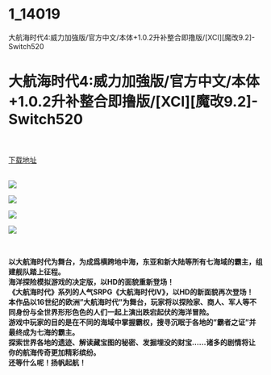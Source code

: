 # 1_14019
大航海时代4:威力加強版/官方中文/本体+1.0.2升补整合即撸版/[XCI][魔改9.2]-Switch520
# 大航海时代4:威力加強版/官方中文/本体+1.0.2升补整合即撸版/[XCI][魔改9.2]-Switch520
 <br/></br>
[下载地址](https://www.switch520.cc/article/14019 "下载地址")
<br/></br>

<p><strong><img src="https://www.switch520.cc/muke_img/upload_art_editor_20210520-1_82cf76b93f59983ec82ab6165881d3f3.jpg"></strong></p>
<p><strong><img src="https://www.switch520.cc/muke_img/upload_art_editor_20210520-1_9d9db063e55c51aac52fb87e2651a464.jpg"></strong></p>
<p><strong><img src="https://www.switch520.cc/muke_img/upload_art_editor_20210520-1_6302b29b23f9f1c90f102e38a33f82de.jpg"></strong></p>
<p><strong><img src="https://www.switch520.cc/muke_img/upload_art_editor_20210520-1_d062097f59f7249024aa540bd91a4ac5.jpg"></strong></p>
<p>&nbsp;</p>
<p><strong>以大航海时代为舞台，为成爲横跨地中海，东亚和新大陆等所有七海域的霸主，组建舰队踏上征程。</strong><br>
<strong>海洋探险模拟游戏的决定版，以HD的面貌重新登场！</strong><br>
<strong>《大航海时代》系列的人气SRPG《大航海时代IV》，以HD的新面貌再次登场！</strong><br>
<strong>本作品以16世纪的欧洲”大航海时代”为舞台，玩家将以探险家、商人、军人等不同身份与全世界形形色色的人们一起上演出跌宕起伏的海洋冒险。</strong><br>
<strong>游戏中玩家的目的是在不同的海域中掌握霸权，搜寻沉眠于各地的”霸者之证”并最终成为七海的霸主。</strong><br>
<strong>探索世界各地的遗迹、解读藏宝图的秘密、发掘埋没的财宝……诸多的剧情将让你的航海传奇更加精彩缤纷。</strong><br>
<strong>还等什么呢！扬帆起航！</strong></p>
<p>&nbsp;</p>
<div class="entry-content u-text-format u-clearfix">
